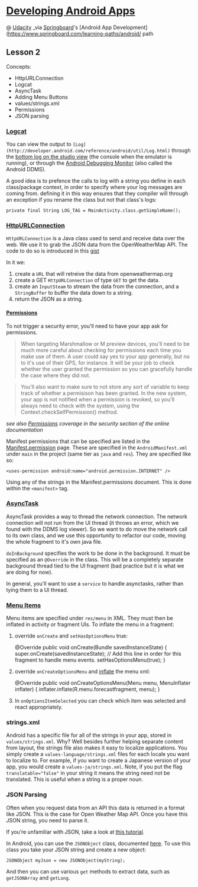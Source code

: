 # [Developing Android Apps](https://www.udacity.com/course/progress#!/c-ud853)
@ [Udacity](https://www.udacity.com)
_via [Springboard](http://www.springboard.com)'s [Android App Development](https://www.springboard.com/learning-paths/android/ path
## Lesson 2

Concepts:

* HttpURLConnection
* Logcat
* AsyncTask
* Adding Menu Buttons
* values/strings.xml
* Permissions
* JSON parsing

### [Logcat](http://developer.android.com/tools/help/logcat.html)

You can view the output to `[Log](http://developer.android.com/reference/android/util/Log.html)` through the [bottom log on the studio view](http://developer.android.com/tools/help/am-logcat.html) (the console when the emulator is running), or through the [Android Debugging Monitor](http://developer.android.com/tools/debugging/ddms.html) (also called the Android DDMS).

A good idea is to prefence the calls to log with a string you define in each class/package context, in order to specify where your log messages are coming from. defining it in this way ensures that they compiler will through an exception if you rename the class but not that class's logs:

    private final String LOG_TAG = MainActivity.class.getSimpleName();

### [HttpURLConnection](http://developer.android.com/reference/java/net/HttpURLConnection.html)

`HttpURLConnection` is a Java class used to send and receive data over the web. We use it to grab the JSON data from the OpenWeatherMap API. The code to do so is introduced in this [gist](https://gist.github.com/anonymous/6b306e1f6a21b3718fa4)

In it we:

1. create a `URL` that will retreive the data from openweathermap.org
2. create a GET `HttpURLConnection` of type `GET` to get the data.
3. create an `InputSteam` to stream the data from the connection, and a `StringBuffer` to buffer the data down to a string.
4. return the JSON as a string.

#### [Permissions](https://developer.android.com/training/permissions/index.html)

To not trigger a security error, you'll need to have your app ask for permissions.

> When targeting Marshmallow or M preview devices, you'll need to be much more careful about checking for permissions each time you make use of them. A user could say yes to your app generally, but no to it's use of their GPS, for instance. It will be your job to check whether the user granted the permission so you can gracefully handle the case where they did not.

> You'll also want to make sure to not store any sort of variable to keep track of whether a permisison has been granted. In the new system, your app is not notified when a permission is revoked, so you'll always need to check with the system, using the Context.checkSelfPermission() method.

_see also [Permissions](http://developer.android.com/guide/topics/security/permissions.html) coverage in the security section of the online documentation_

 Manifest permissions that can be specified are listed in the [Manifest.permission](http://developer.android.com/reference/android/Manifest.permission.html) page. These are specified in the `AndroidManifest.xml` under `main` in the project (same tier as `java` and `res`). They are specified like so:
 
    <uses-permission android:name="android.permission.INTERNET" />

Using any of the strings in the Manifest.permissions document. This is done within the `<manifest>` tag. 

### [AsyncTask](http://developer.android.com/reference/android/os/AsyncTask.html)

AsyncTask provides a way to thread the network connection. The network connection will not run from the UI thread (it throws an error, which we found with the DDMS log viewer). So we want to do move the network call to its own class, and we use this opportunity to refactor our code, moving the whole fragment to it's own java file. 

`doInBackground` specifies the work to be done in the background. It must be specified as an `@Override` in the class. This will be a completely separate background thread tied to the UI fragment (bad practice but it is what we are doing for now).

In general, you'll want to use a `service` to handle asynctasks, rather than tying them to a UI thread. 

### [Menu Items](http://developer.android.com/guide/topics/ui/menus.html)

Menu items are specified under `res/menu` in XML. They must then be inflated in activity or fragment UIs. To inflate the menu in a fragment:

1. override `onCreate` and `setHasOptionsMenu` true:

    @Override
    public void onCreate(Bundle savedInstanceState) {
        super.onCreate(savedInstanceState);
        // Add this line in order for this fragment to handle menu events.
        setHasOptionsMenu(true);
    }

2. override `onCreateOptionsMenu` and [inflate](http://developer.android.com/reference/android/view/MenuInflater.html) the menu xml:

    @Override
    public void onCreateOptionsMenu(Menu menu, MenuInflater inflater) {
        inflater.inflate(R.menu.forecastfragment, menu);
    }

3. In `onOptionsItemSelected` you can check which item was selected and react appropriately.

### strings.xml

Android has a specific file for all of the strings in your app, stored in `values/strings.xml`. Why? Well besides further helping separate content from layout, the strings file also makes it easy to localize applications. You simply create a `values-language/strings.xml` files for each locale you want to localize to. For example, if you want to create a Japanese version of your app, you would create a `values-ja/strings.xml`. Note, if you put the flag `translatable="false"` in your string it means the string need not be translated. This is useful when a string is a proper noun.

### JSON Parsing

Often when you request data from an API this data is returned in a format like JSON. This is the case for Open Weather Map API. Once you have this JSON string, you need to parse it.

If you’re unfamiliar with JSON, take a look at [this tutorial](http://www.w3schools.com/json/).

In Android, you can use the `JSONObject` class, documented [here](http://developer.android.com/reference/org/json/JSONObject.html). To use this class you take your JSON string and create a new object:

    JSONObject myJson = new JSONObject(myString);
    
And then you can use various `get` methods to extract data, such as `getJSONArray` and `getLong`.